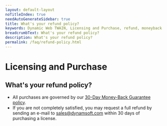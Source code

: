 ```yaml
---
layout: default-layout
noTitleIndex: true
needAutoGenerateSidebar: true
title: What's your refund policy?
keywords: Dynamic Web TWAIN, Licensing and Purchase, refund, moneyback guarantee
breadcrumbText: What's your refund policy?
description: What's your refund policy?
permalink: /faq/refund-policy.html
---
```


# Licensing and Purchase

## What's your refund policy?

- All purchases are governed by our <a href="https://www.dynamsoft.com/moneyback-guarantee/" target="_blank">30-Day Money-Back Guarantee policy</a>.
- If you are not completely satisfied, you may request a full refund by sending an e-mail to <a href="mailto:sales@dynamsoft.com" target="_blank">sales@dynamsoft.com</a> within 30 days of purchasing a license.
